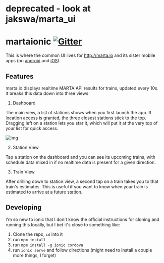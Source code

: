 # deprecated - look at jakswa/marta_ui

# martaionic [![Gitter](https://badges.gitter.im/jakswa/martaionic.svg)](https://gitter.im/jakswa/martaionic?utm_source=badge&utm_medium=badge&utm_campaign=pr-badge&utm_content=badge)

This is where the common UI lives for http://marta.io and its sister mobile apps (on [android](https://play.google.com/store/apps/details?id=com.ionicframework.martaionic451202) and [iOS](https://itunes.apple.com/us/app/marta.io/id1082012161)).

## Features
marta.io displays realtime MARTA API results for trains, updated every 10s. It breaks this data down into three views:

1. Dashboard

  The main view, a list of stations shows when you first launch the app. If location access is granted, the three closest stations stick to the top. Dragging left on a station lets you star it, which will put it at the very top of your list for quick access.

  ![img](http://i.imgur.com/cILuvvp.gif)

2. Station View

  Tap a station on the dashboard and you can see its upcoming trains, with schedule data mixed in if no realtime data is present for a given direction.

3. Train View

  After drilling down to station view, a second tap on a train takes you to that train's estimates. This is useful if you want to know when your train is estimated to arrive at a future station.

## Developing
I'm so new to ionic that I don't know the official instructions for
cloning and running this locally, but I bet it's close to something like:

1. Clone the repo, `cd` into it
2. run `npm install`
3. run `npm install -g ionic cordova`
3. run `ionic serve` and follow directions (might need to install a couple more things, I forget)
